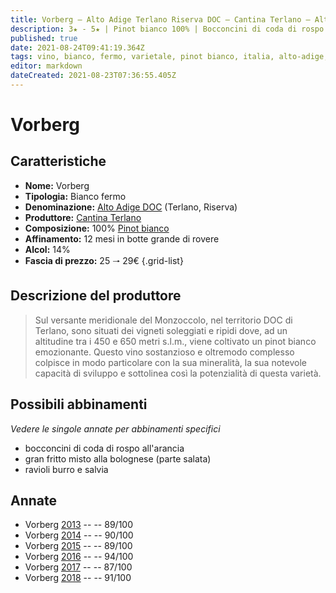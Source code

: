 ```yaml
---
title: Vorberg – Alto Adige Terlano Riserva DOC – Cantina Terlano – Alto-Adige (IT) – 25 🠒 29€
description: 3★ - 5★ | Pinot bianco 100% | Bocconcini di coda di rospo all'arancia – Gran fritto misto alla bolognese – Ravioli burro e salvia
published: true
date: 2021-08-24T09:41:19.364Z
tags: vino, bianco, fermo, varietale, pinot bianco, italia, alto-adige, bocconcini di coda di rospo all'arancia, gran fritto misto alla bolognese, ravioli burro e salvia, 25 🠒 29€, 5 stelle
editor: markdown
dateCreated: 2021-08-23T07:36:55.405Z
---
```


# Vorberg

## Caratteristiche
- **Nome:** Vorberg
- **Tipologia:** Bianco fermo 
- **Denominazione:** [Alto Adige DOC](/denominazioni/Italia/Alto-Adige/DOC/Alto-Adige) (Terlano, Riserva)
- **Produttore:** [Cantina Terlano](/produttori/Italia/Alto-Adige/Cantina-Terlano) 
- **Composizione:** 100% [Pinot bianco](/vitigni/Italia/bacca-bianca/pinot-bianco)
- **Affinamento:** 12 mesi in botte grande di rovere
- **Alcol:** 14%
- **Fascia di prezzo:** 25 🠒 29€
{.grid-list}

## Descrizione del produttore

> Sul versante meridionale del Monzoccolo, nel territorio DOC di Terlano, sono situati dei vigneti soleggiati e ripidi dove, ad un altitudine tra i 450 e 650 metri s.l.m., viene coltivato un pinot bianco emozionante.  Questo vino sostanzioso e oltremodo complesso colpisce in modo particolare con la sua mineralità, la sua notevole capacità di sviluppo e sottolinea così la potenzialità di questa varietà.


## Possibili abbinamenti
*Vedere le singole annate per abbinamenti specifici*

- bocconcini di coda di rospo all'arancia
- gran fritto misto alla bolognese (parte salata)
- ravioli burro e salvia

## Annate
- Vorberg [2013](/vini/Italia/Alto-Adige/Cantina-Terlano/Vorberg/2013) -- <span class="star-4"></span> -- 89/100
- Vorberg [2014](/vini/Italia/Alto-Adige/Cantina-Terlano/Vorberg/2014) -- <span class="star-4"></span> -- 90/100
- Vorberg [2015](/vini/Italia/Alto-Adige/Cantina-Terlano/Vorberg/2015) -- <span class="star-4"></span> -- 89/100
- Vorberg [2016](/vini/Italia/Alto-Adige/Cantina-Terlano/Vorberg/2016) -- <span class="star-5"></span> -- 94/100  
- Vorberg [2017](/vini/Italia/Alto-Adige/Cantina-Terlano/Vorberg/2017) -- <span class="star-3"></span> -- 87/100
- Vorberg [2018](/vini/Italia/Alto-Adige/Cantina-Terlano/Vorberg/2018) -- <span class="star-5"></span> -- 91/100 
 